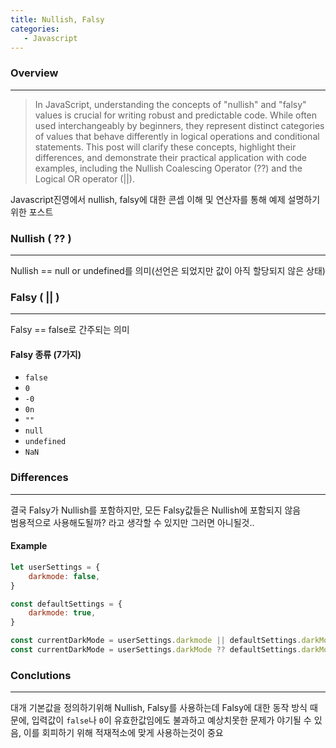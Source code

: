 ```yaml
---
title: Nullish, Falsy
categories:
   - Javascript
---
```


### Overview
---
> In JavaScript, understanding the concepts of "nullish" and "falsy" values is crucial for writing robust and predictable code. While often used interchangeably by beginners, they represent distinct categories of values that behave differently in logical operations and conditional statements. This post will clarify these concepts, highlight their differences, and demonstrate their practical application with code examples, including the Nullish Coalescing Operator (??) and the Logical OR operator (||).

Javascript진영에서 nullish, falsy에 대한 콘셉 이해 및 연산자를 통해 예제 설명하기위한 포스트


### Nullish ( ?? )
---
Nullish == null or undefined를 의미(선언은 되었지만 값이 아직 할당되지 않은 상태)


### Falsy ( || )
---
Falsy == false로 간주되는 의미
#### Falsy 종류 (7가지)
- `false`
- `0`
- `-0`
- `0n`
- `""`
- `null`
- `undefined`
- `NaN`


### Differences
---

결국 Falsy가 Nullish를 포함하지만, 모든 Falsy값들은 Nullish에 포함되지 않음<br>
범용적으로 사용해도될까? 라고 생각할 수 있지만 그러면 아니될것..<br>

#### Example
``` javascript
let userSettings = {
    darkmode: false,
}

const defaultSettings = {
    darkmode: true,
}

const currentDarkMode = userSettings.darkmode || defaultSettings.darkMode;  // currentDarkMode true
const currentDarkMode = userSettings.darkMode ?? defaultSettings.darkMode;  // currentDarkMode false
```
<!-- let defaultActiveStatus = true; -->
<!---->
<!-- let inputStatus = false; -->
<!-- const activeStatus = inputStatus ?? defaultActiveStatus; -->
<!-- console.log('activeStatus: ', activeStatus) // Output: true -->
<!---->
<!-- let inputStatus = false; -->
<!-- const activeStatus = inputStatus || defaultActiveStatus; -->
<!-- console.log('activeStatus: ', activeStatus) // Output: false  -->


### Conclutions
---
대개 기본값을 정의하기위해 Nullish, Falsy를 사용하는데 Falsy에 대한 동작 방식 때문에,
입력값이 `false`나 `0`이 유효한값임에도 불과하고 예상치못한 문제가 야기될 수 있음, 이를 회피하기 위해 적재적소에 맞게 사용하는것이 중요
